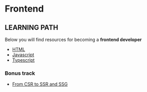 # Frontend

## LEARNING PATH

Below you will find resources for becoming a **frontend developer**

- [HTML](./HTML.md)
- [Javascript](./javascript.md)
- [Typescript](./typescript.md)

### Bonus track

- [From CSR to SSR and SSG](./from-CSR-to-SSR-and-SSG.md)
